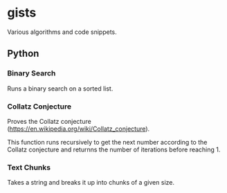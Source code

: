 # gists

Various algorithms and code snippets.

## Python

### Binary Search

Runs a binary search on a sorted list.

### Collatz Conjecture

Proves the Collatz conjecture (https://en.wikipedia.org/wiki/Collatz_conjecture).

This function runs recursively to get the next number according to the Collatz conjecture and returnns the number of iterations before reaching 1.

### Text Chunks

Takes a string and breaks it up into chunks of a given size.
